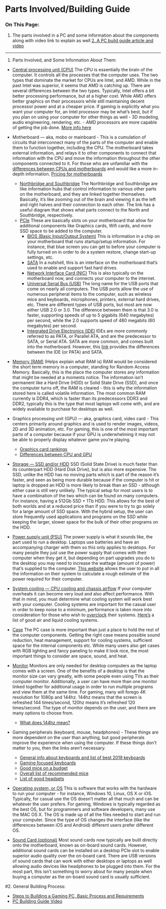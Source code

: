 # Parts Involved/Building Guide

### On This Page:
1. The parts involved in a PC and some information about the components along with video link to explain as well
[2. A PC build guide article and video](#2.-General-BuildingProcess:)

---

1. Parts Involved, and Some Information About Them:
- [Central processing unit (CPU)](https://www.trustedreviews.com/news/what-is-a-cpu-2950255) The CPU is essentially the brain of the computer. It controls all the processes that the computer uses. The two types that dominate the market for CPUs are Intel, and AMD. While in the past Intel was superior, it seems that AMD is catching up. There are several differences between the two types. Typically, Intel offers a bit better processing performance, but at a higher cost. While AMD offers better graphics on their processors while still maintaining decent processor power and at a cheaper price. If gaming is explicitly what you want your computer for, an Intel processor may be what’s best, but if you plan on using your computer for other things as well - 3D modeling, audio engineering, rendering, etc. - AMD processors are more capable of getting the job done. [More info here](https://www.digitaltrends.com/computing/amd-vs-intel/)

- Motherboard — aka, mobo or mainboard - This is a cumulation of circuits that interconnect many of the parts of the computer and enable them to function together, including the CPU. The motherboard takes external information, and relays it to other components to connect that information with the CPU and move the information throughout the other components connected to it. For those who are unfamiliar with the [differences between CPUs and motherboards](https://www.techwalla.com/articles/difference-between-the-cpu-motherboard) and would like a more in-depth information. [Pricing for motherboards](https://www.tomshardware.com/reviews/motherboard-buying-guide,5682.html)
  - [Northbridge and Southbridge](https://asmed.com/comptia-a-southbridge-and-northbridge/) The Northbridge and Southbridge are like information hubs that control information to various other parts on the motherboard, and they are linked together themselves. Basically, it’s like zooming out of the brain and viewing it as the left and right halves and their connection to each other. The link has a useful diagram that shows what parts connect to the North and Southbridge, respectively.
  - [PCIe](https://www.tomshardware.com/reviews/pcie-definition,5754.html) These are basically slots on your motherboard that allow for additional components like Graphics cards, Wifi cards, and more SSD space to be added to the computer.
	- [BIOS (Basic Input/Output System)](https://www.howtogeek.com/179789/htg-explains-what-is-bios-and-when-should-i-use-it/) This is information in a chip on your motherboard that runs startup/setup information. For instance, that blue screen you can get to before your computer is fully turned on in order to do a system restore, change start-up settings, etc.
	- [SATA](https://techterms.com/definition/sata) In a nutshell, this is an interface on the motherboard that’s used to enable and support fast hard drives.
	- [Network Interface Card (NIC)](https://www.computerhope.com/jargon/n/nic.htm) This is also typically on the motherboard now, and connects your computer to the internet.
	- [Universal Serial Bus (USB)](https://www.computerhope.com/jargon/u/usb.htm) The long name for the USB ports that come on nearly all computers. The USB ports allow the use of numerous peripheral items to the computer, such as wireless mice and keyboards, microphones, printers, external hard drives, etc. There are different types of USB ports, but most are now either USB 2.0 or 3.0. The difference between them is that 3.0 is faster, supporting speeds of up to 5 gigabits (640 megabytes) per second, while the 2.0 supports speed of 480 megabits (60 megabytes) per second.
	- [Integrated Drive Electronics (IDE)](https://www.computerhope.com/jargon/i/ide.htm) IDEs are more commonly referred to as PATA, or Parallel ATA, and are the predecessor to SATA, or Serial ATA. SATA are more common, and comes built into the motherboard. However, this [link](https://www.diffen.com/difference/IDE_vs_SATA) provides the differences between the IDE (or PATA) and SATA.
  
- [Memory (RAM)](https://www.digitaltrends.com/computing/what-is-ram/) (Helps explain what RAM is) RAM would be considered the short term memory in a computer, standing for Random Access Memory. Basically, this is the place the computer stores any information that might be needed at a moments notice. The information isn’t permanent like a Hard Drive (HDD) or Solid State Drive (SSD), and once the computer turns off, the RAM is cleared - this is why the information stored here is called volatile information. The most common RAM currently is DDR4, which is faster than its predecessors DDR3 and DDR2, typically this is the type that most laptops will come with, and are widely available to purchase for desktops as well.

- Graphics processing unit (GPU) — aka, graphics card, video card - This centers primarily around graphics and is used to render images, videos, 2D and 3D animation, etc. For gaming, this is one of the most important parts of a computer because if your GPU is underwhelming it may not be able to properly display whatever game you’re playing.
  - [Graphics card rankings](https://www.tomshardware.com/reviews/gpu-hierarchy,4388.html)
  - [Differences between CPU and GPU](https://blogs.nvidia.com/blog/2009/12/16/whats-the-difference-between-a-cpu-and-a-gpu/)
  
- [Storage — SSD and/or HDD](https://www.windowscentral.com/ssd-vs-hdd-which-should-i-have-my-pc) SSD (Solid State Drive) is much faster than its counterpart HDD (Hard Disk Drive), but is also more expensive. The SSD, unlike the HDD has no moving parts which is part of the reason it’s faster, and seen as being more durable because if the computer is hit or laptop is dropped an HDD is more likely to break than an SSD - although either case is still very unlikely. The typical setup for most users is to have a combination of the two which can be found on many computers. For instance, having a 512Gb SSD + 1Tb HDD. This allows for the best of both worlds and at a reduced price than if you were to try to go solely for a large amount of SSD space. With the hybrid setup, the user can store frequently used applications and programs on the SSD while keeping the larger, slower space for the bulk of their other programs on the HDD.

- [Power supply unit (PSU)](https://www.pcworld.com/article/2025425/how-to-pick-the-best-pc-power-supply.html) The power supply is what it sounds like, the part used to run a desktop. Laptops use batteries and have an accompanying charger with them so this only applies to desktops. For many people they just use the power supply that comes with their computer when they get it, but depending on part upgrades you do to the desktop you may need to increase the wattage (amount of power) that’s supplied to the computer. [This website](https://outervision.com/power-supply-calculator) allows the user to put in all the information on their system to calculate a rough estimate of the power required for their computer.

- [System cooling — CPU cooling and chassis airflow](https://www.tomshardware.com/reviews/cooling-buying-guide,6105.html) If your computer overheats it can become very loud and also affect performance. With that in mind, you must determine what cooling system will work best with your computer. Cooling systems are important for the casual user in order to keep noise to a minimum, performance is taken more into consideration for those who wish to [overclock](https://www.pcworld.com/article/198882/overclocking_for_newbies.html) their systems. [Here’s](https://www.tomshardware.com/reviews/best-cpu-coolers,4181.html) a list of good air and liquid cooling systems.

- [Case](https://www.pcworld.com/article/3226748/how-to-buy-pc-case.html) The PC case is more important than just a place to hold the rest of the computer components. Getting the right case means possible sound reduction, heat management, support for cooling systems, sufficient space for the internal components etc. While many users also get cases with RGB lighting and fancy paneling to make it look nice, the most important things to consider are space, sound, and heat.

- [Monitor](https://www.tomshardware.com/reviews/monitor-buying-guide,5699.html) Monitors are only needed for desktop computers as the laptop comes with a screen. One of the benefits of a desktop is that the monitor size can vary greatly, with some people even using TVs as their computer monitor. Additionally, a user can have more than one monitor linked together for additional usage in order to run multiple programs and view them at the same time. For gaming, many will forego 4K resolution for 1080p and 144hz. 144hz means that the screen is refreshed 144 times/second, 120hz means it’s refreshed 120 times/second. The type of monitor depends on the user, and there are many options to choose from.
  - [What does 144hz mean?](https://www.displayninja.com/what-does-144hz-mean/)

- Gaming peripherals (keyboard, mouse, headphones) - These things are more dependent on the user than anything, but good peripherals improve the experience when using the computer. If these things don’t matter to you, then the links aren’t necessary.
  - [General info about keyboards and list of best 2019 keyboards](https://www.techradar.com/news/computing-components/peripherals/what-keyboard-10-best-keyboards-compared-1028011)
  - [Gaming focused keyboards](https://www.techradar.com/news/gaming/10-best-gaming-keyboards-1295703)
  - [Good mice on a budget](https://www.forbes.com/sites/erikkain/2019/08/13/the-best-gaming-mice-for-2019/#3634f52d3ee4)
  - [Overall list of recommended mice](https://www.techradar.com/news/computing-components/peripherals/what-mouse-10-best-mice-compared-1027809)
  - [List of good headsets](https://www.gamesradar.com/best-pc-headset-for-gaming/)

- [Operating system, or OS](https://techterms.com/definition/operating_system) This is software that works with the hardware to run your computer - for instance, Windows 10, Linux, OS X or iOS. Typically, for casual use the OS doesn’t matter all that much and can be whatever the user prefers. For gaming, Windows is typically regarded as the best OS, but for programmers and software developers, many use the MAC OS X. The OS is made up of all the files needed to start and run your computer. Since the type of OS changes the interface (like the differences between iOS and Android) different users prefer different OS.

- [Sound Card (optional)](https://www.lifewire.com/what-is-a-sound-card-2618160) Most sound cards now typically are built directly onto the motherboard, known as on-board sound cards. However, additional sound cards can be installed on a desktop PCIe slot to enable superior audio quality over the on-board card. There are USB versions of sound cards that can work with either desktops or laptops as well allowing audio devices like headphones to be plugged into them. For the most part, this isn’t something to worry about for many people when buying a computer as the on-board sound card is usually sufficient.

#2. General Building Process:
  - [Steps to Building a Gaming PC, Basic Process and Requirements](https://www.intel.com/content/www/us/en/gaming/resources/how-to-build-a-gaming-pc.html)
  - [PC Building Guide Video](https://www.youtube.com/watch?v=OZaFqY8UF6I&feature=youtu.be)
